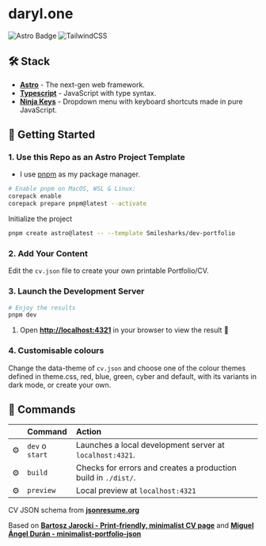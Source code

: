 # daryl.one

![Astro Badge](https://img.shields.io/badge/Astro-BC52EE?logo=astro&logoColor=fff&style=flat)
![TailwindCSS](https://img.shields.io/badge/tailwindcss-0F172A?&logo=tailwindcss)

## 🛠️ Stack

- [**Astro**](https://astro.build/) - The next-gen web framework.
- [**Typescript**](https://www.typescriptlang.org/) - JavaScript with type syntax.
- [**Ninja Keys**](https://github.com/ssleptsov/ninja-keys) - Dropdown menu with keyboard shortcuts made in pure JavaScript.

## 🚀 Getting Started

### 1. Use this Repo as an Astro Project Template

- I use [pnpm](https://pnpm.io/installation) as my package manager.

```bash
# Enable pnpm on MacOS, WSL & Linux:
corepack enable
corepack prepare pnpm@latest --activate
```

Initialize the project

```bash
pnpm create astro@latest -- --template Smilesharks/dev-portfolio
```

### 2. Add Your Content

Edit the `cv.json` file to create your own printable Portfolio/CV.

### 3. Launch the Development Server

```bash
# Enjoy the results
pnpm dev
```

1. Open [**http://localhost:4321**](http://localhost:4321/) in your browser to view the result 🚀

### 4. Customisable colours

Change the data-theme of `cv.json` and choose one of the colour themes defined in theme.css, red, blue, green, cyber and default, with its variants in dark mode, or create your own.

## 🧞 Commands

|     | Command         | Action                                                         |
| :-- | :-------------- | :------------------------------------------------------------- |
| ⚙️  | `dev` o `start` | Launches a local development server at `localhost:4321`.       |
| ⚙️  | `build`         | Checks for errors and creates a production build in `./dist/`. |
| ⚙️  | `preview`       | Local preview at `localhost:4321`                              |

CV JSON schema from [**jsonresume.org**](https://jsonresume.org/schema/)

Based on [**Bartosz Jarocki - Print-friendly, minimalist CV page**](https://github.com/BartoszJarocki/cv) and [**Miguel Ángel Durán - minimalist-portfolio-json**](https://github.com/midudev/minimalist-portfolio-json)
